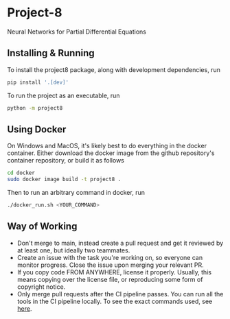 # Project-8
Neural Networks for Partial Differential Equations

## Installing & Running
To install the project8 package, along with development dependencies, run
```sh
pip install '.[dev]'
```

To run the project as an executable, run
```sh
python -m project8
```

## Using Docker
On Windows and MacOS, it's likely best to do everything in the docker container. Either download the docker image from the github repository's container repository, or build it as follows
```sh
cd docker
sudo docker image build -t project8 .
```

Then to run an arbitrary command in docker, run
```sh
./docker_run.sh <YOUR_COMMAND>
```

## Way of Working
- Don't merge to main, instead create a pull request and get it reviewed by at least one, but ideally two teammates.
- Create an issue with the task you're working on, so everyone can monitor progress. Close the issue upon merging your relevant PR.
- If you copy code FROM ANYWHERE, license it properly. Usually, this means copying over the license file, or reproducing some form of copyright notice.
- Only merge pull requests after the CI pipeline passes. You can run all the tools in the CI pipeline locally. To see the exact commands used, see [here](./.github/workflows/ci.yml).
